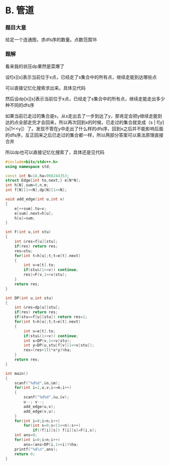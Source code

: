 # B. 管道

### 题目大意

给定一个连通图，求dfs序的数量。点数范围18

### 题解

看来我的状压dp果然是菜爆了

设f\[x\]\[s\]表示当前位于x点，已经走了s集合中的所有点，继续走能到达哪些点

可以直接记忆化搜索求出来。具体见代码

然后设dp\[x\]\[s\]表示当前位于x点，已经走了s集合中的所有点，继续走能走出多少种不同的dfs序

如果当前已走过的集合是s，从x走出去了一步到达了y，那肯定会把y继续走能到达的点全部走完才会回来，所以再次回到x的时候，已走过的集合就变成（s | f\[y\]\[s|1<<y\]）了。发现不管在y中走出了什么样的dfs序，回到x之后并不能影响后面的dfs序，反正回来之后已走过的集合都一样，所以两部分答案可以乘法原理直接合并

所以dp也可以直接记忆化搜索了，具体还是见代码

```cpp
#include<bits/stdc++.h>
using namespace std;

const int N=18,ha=998244353;
struct Edge{int to,next;} e[N*N];
int h[N],sum=0,n,m;
int f[N][1<<N],dp[N][1<<N];

void add_edge(int u,int v)
{
    e[++sum].to=v;
    e[sum].next=h[u];
    h[u]=sum;
}

int F(int u,int stu)
{
    int &res=f[u][stu];
    if(res) return res;
    res=stu;
    for(int t=h[u];t;t=e[t].next)
    {
        int v=e[t].to;
        if(stu&(1<<v)) continue;
        res|=F(v,1<<v|stu);
    }
    return res;
}

int DP(int u,int stu)
{
    int &res=dp[u][stu];
    if(res) return res;
    if(stu==f[u][stu]) return res=1;
    for(int t=h[u];t;t=e[t].next)
    {
        int v=e[t].to;
        if(stu&(1<<v)) continue;
        int x=DP(v,1<<v|stu);
        int y=DP(u,stu|f[v][1<<v|stu]);
        res=(res+1ll*x*y)%ha;
    }
    return res;
}

int main()
{
    scanf("%d%d",&n,&m);
    for(int i=1,u,v;i<=m;i++)
    {
        scanf("%d%d",&u,&v);
        u--; v--;
        add_edge(u,v);
        add_edge(v,u);
    }
    for(int i=0;i<n;i++)
        for(int s=0;s<(1<<n);s++)
            if(!f[i][s]) f[i][s]=F(i,s);
    int ans=0;
    for(int i=0;i<n;i++)
        ans=(ans+DP(i,1<<i))%ha;
    printf("%d\n",ans);
    return 0;
}
```

